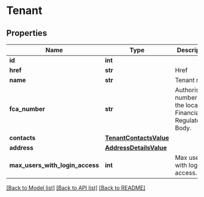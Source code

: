 # Tenant

## Properties
Name | Type | Description | Notes
------------ | ------------- | ------------- | -------------
**id** | **int** |  | [optional] 
**href** | **str** | Href | [optional] 
**name** | **str** | Tenant name | 
**fca_number** | **str** | Authorisation number from the local Financial Regulatory Body. | 
**contacts** | [**TenantContactsValue**](TenantContactsValue.md) |  | 
**address** | [**AddressDetailsValue**](AddressDetailsValue.md) |  | 
**max_users_with_login_access** | **int** | Max users with login access. | 

[[Back to Model list]](../README.md#documentation-for-models) [[Back to API list]](../README.md#documentation-for-api-endpoints) [[Back to README]](../README.md)

